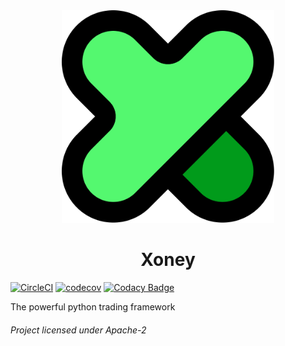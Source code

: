 <div align="center">
  <img src="https://github.com/quick-trade/xoney_py/blob/dev/img/logo.png?raw=true" width="340" height="340">

# Xoney
</div>

[![CircleCI](https://circleci.com/gh/quick-trade/xoney_py.svg?style=svg)](https://circleci.com/gh/quick-trade/xoney_py)
[![codecov](https://codecov.io/gh/quick-trade/xoney/branch/dev/graph/badge.svg)](https://codecov.io/gh/quick-trade/xoney)
[![Codacy Badge](https://app.codacy.com/project/badge/Grade/77c2d40203e847f2b028d456562cc8cf)](https://www.codacy.com/gh/quick-trade/xoney/dashboard?utm_source=github.com&amp;utm_medium=referral&amp;utm_content=quick-trade/xoney&amp;utm_campaign=Badge_Grade)

The powerful python trading framework
###### Project licensed under Apache-2

